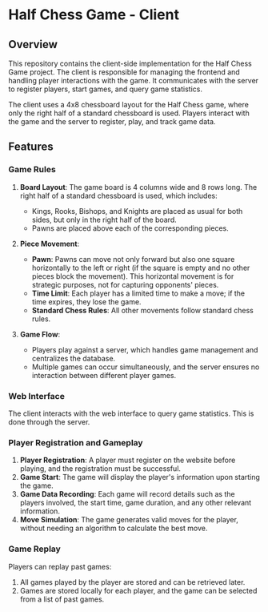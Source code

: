# Half Chess Game - Client

## Overview
This repository contains the client-side implementation for the Half Chess Game project. The client is responsible for managing the frontend and handling player interactions with the game. It communicates with the server to register players, start games, and query game statistics.

The client uses a 4x8 chessboard layout for the Half Chess game, where only the right half of a standard chessboard is used. Players interact with the game and the server to register, play, and track game data.

## Features

### Game Rules
1. **Board Layout**: The game board is 4 columns wide and 8 rows long. The right half of a standard chessboard is used, which includes:
   - Kings, Rooks, Bishops, and Knights are placed as usual for both sides, but only in the right half of the board.
   - Pawns are placed above each of the corresponding pieces.

2. **Piece Movement**:
   - **Pawn**: Pawns can move not only forward but also one square horizontally to the left or right (if the square is empty and no other pieces block the movement). This horizontal movement is for strategic purposes, not for capturing opponents' pieces.
   - **Time Limit**: Each player has a limited time to make a move; if the time expires, they lose the game.
   - **Standard Chess Rules**: All other movements follow standard chess rules.

3. **Game Flow**:
   - Players play against a server, which handles game management and centralizes the database.
   - Multiple games can occur simultaneously, and the server ensures no interaction between different player games.
  
### Web Interface
The client interacts with the web interface to query game statistics. This is done through the server.

### Player Registration and Gameplay
1. **Player Registration**: A player must register on the website before playing, and the registration must be successful.
2. **Game Start**: The game will display the player's information upon starting the game.
3. **Game Data Recording**: Each game will record details such as the players involved, the start time, game duration, and any other relevant information.
4. **Move Simulation**: The game generates valid moves for the player, without needing an algorithm to calculate the best move.

### Game Replay
Players can replay past games:
1. All games played by the player are stored and can be retrieved later.
2. Games are stored locally for each player, and the game can be selected from a list of past games.


